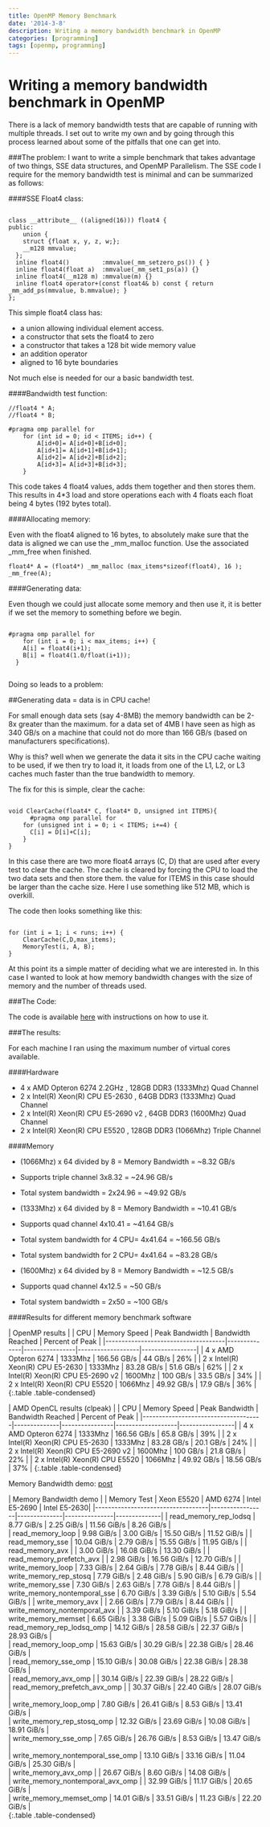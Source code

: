 ```yaml
---
title: OpenMP Memory Benchmark
date: '2014-3-8'
description: Writing a memory bandwidth benchmark in OpenMP
categories: [programming]
tags: [openmp, programming]
---
```


Writing a memory bandwidth benchmark in OpenMP
====
There is a lack of memory bandwidth tests that are capable of running with multiple threads. 
I set out to write my own and by going through this process learned about some of the pitfalls that one can get into.


###The problem:
I want to write a simple benchmark that takes advantage of two things, SSE data structures, and OpenMP Parallelism. 
The SSE code I require for the memory bandwidth test is minimal and can be summarized as follows:

####SSE Float4 class:

~~~

class __attribute__ ((aligned(16))) float4 {
public:
    union {
    struct {float x, y, z, w;};
    __m128 mmvalue;
  };
  inline float4()         :mmvalue(_mm_setzero_ps()) { }
  inline float4(float a)  :mmvalue(_mm_set1_ps(a)) {}
  inline float4(__m128 m) :mmvalue(m) {}
  inline float4 operator+(const float4& b) const { return _mm_add_ps(mmvalue, b.mmvalue); }
};

~~~

This simple float4 class has:
- a union allowing individual element access. 
- a constructor that sets the float4 to zero
- a constructor that takes a 128 bit wide memory value
- an addition operator 
- aligned to 16 byte boundaries

Not much else is needed for our a basic bandwidth test. 


####Bandwidth test function:

~~~
//float4 * A;
//float4 * B;

#pragma omp parallel for
    for (int id = 0; id < ITEMS; id++) {
        A[id+0]= A[id+0]+B[id+0];
        A[id+1]= A[id+1]+B[id+1];
        A[id+2]= A[id+2]+B[id+2];
        A[id+3]= A[id+3]+B[id+3];
    }
~~~


This code takes 4 float4 values, adds them together and then stores them. 
This results in 4*3 load and store operations each with 4 floats each float being 4 bytes (192 bytes total).

####Allocating memory:

Even with the float4 aligned to 16 bytes, to absolutely make sure that the data is aligned we can use the _mm_malloc function. Use the associated _mm_free when finished. 

~~~
float4* A = (float4*) _mm_malloc (max_items*sizeof(float4), 16 );
_mm_free(A);
~~~

####Generating data:

Even though we could just allocate some memory and then use it, it is better if we set the memory to something before we begin. 


~~~

#pragma omp parallel for 
    for (int i = 0; i < max_items; i++) {
    A[i] = float4(i+1);
    B[i] = float4(1.0/float(i+1));
  }
    
~~~

Doing so leads to a problem:

##Generating data = data is in CPU cache!

For small enough data sets (say 4-8MB) the memory bandwidth can be 2-8x greater than the maximum. for a data set of 4MB I have seen as high as 340 GB/s on a machine that could not do more than 166 GB/s (based on manufacturers specifications). 

Why is this? well when we generate the data it sits in the CPU cache waiting to be used, if we then try to load it, it loads from one of the L1, L2, or L3 caches much faster than the true bandwidth to memory. 

The fix for this is simple, clear the cache:

~~~

void ClearCache(float4* C, float4* D, unsigned int ITEMS){
      #pragma omp parallel for 
    for (unsigned int i = 0; i < ITEMS; i+=4) {
      C[i] = D[i]+C[i];
    }
}

~~~

In this case there are two more float4 arrays (C, D) that are used after every test to clear the cache. The cache is cleared by forcing the CPU to load the two data sets and then store them. the value for ITEMS in this case should be larger than the cache size. Here I use something like 512 MB, which is overkill.

The code then looks something like this:

~~~

for (int i = 1; i < runs; i++) {
    ClearCache(C,D,max_items);
    MemoryTest(i, A, B);
}

~~~

At this point its a simple matter of deciding what we are interested in. In this case I wanted to look at how memory bandwidth changes with the size of memory and the number of threads used. 

###The Code:

The code is available [here](http://hmazhar.github.io/ompeak/) with instructions on how to use it.


###The results:

For each machine I ran using the maximum number of virtual cores available. 

####Hardware

- 4 x AMD Opteron 6274 2.2GHz         , 128GB DDR3 (1333Mhz)  Quad Channel
- 2 x Intel(R) Xeon(R) CPU E5-2630    , 64GB DDR3  (1333Mhz)  Quad Channel
- 2 x Intel(R) Xeon(R) CPU E5-2690 v2 , 64GB DDR3  (1600Mhz)  Quad Channel
- 2 x Intel(R) Xeon(R) CPU E5520      , 128GB DDR3 (1066Mhz)  Triple Channel

####Memory

- (1066Mhz) x 64 divided by 8 = Memory Bandwidth = ~8.32 GB/s
- Supports triple channel 3x8.32 = ~24.96 GB/s
- Total system bandwidth = 2x24.96 = ~49.92 GB/s

- (1333Mhz) x 64 divided by 8 = Memory Bandwidth = ~10.41 GB/s
- Supports quad channel 4x10.41 = ~41.64 GB/s
- Total system bandwidth for 4 CPU= 4x41.64 = ~166.56 GB/s
- Total system bandwidth for 2 CPU= 4x41.64 = ~83.28 GB/s


- (1600Mhz) x 64 divided by 8 = Memory Bandwidth = ~12.5 GB/s
- Supports quad channel 4x12.5 = ~50 GB/s
- Total system bandwidth = 2x50 = ~100 GB/s


####Results for different memory benchmark software

| OpenMP results                                                                                            |
| CPU                                 | Memory Speed | Peak Bandwidth | Bandwidth Reached | Percent of Peak |
|-------------------------------------|--------------|----------------|-------------------|-----------------|
| 4 x AMD Opteron 6274                | 1333Mhz      | 166.56 GB/s    | 44 GB/s           | 26%             |
| 2 x Intel(R) Xeon(R) CPU E5-2630    | 1333Mhz      | 83.28 GB/s     | 51.6 GB/s         | 62%             |
| 2 x Intel(R) Xeon(R) CPU E5-2690 v2 | 1600Mhz      | 100 GB/s       | 33.5 GB/s         | 34%             |
| 2 x Intel(R) Xeon(R) CPU E5520      | 1066Mhz      | 49.92 GB/s     | 17.9 GB/s         | 36%             |
{:.table .table-condensed}

| AMD OpenCL results (clpeak)                                                                               |
| CPU                                 | Memory Speed | Peak Bandwidth | Bandwidth Reached | Percent of Peak |
|-------------------------------------|--------------|----------------|-------------------|-----------------|
| 4 x AMD Opteron 6274                | 1333Mhz      | 166.56 GB/s    | 65.8 GB/s         | 39%             |
| 2 x Intel(R) Xeon(R) CPU E5-2630    | 1333Mhz      | 83.28 GB/s     | 20.1 GB/s         | 24%             |
| 2 x Intel(R) Xeon(R) CPU E5-2690 v2 | 1600Mhz      | 100 GB/s       | 21.8 GB/s         | 22%             |
| 2 x Intel(R) Xeon(R) CPU E5520      | 1066Mhz      | 49.92 GB/s     | 18.56 GB/s        | 37%             |
{:.table .table-condensed}
 
Memory Bandwidth demo: [post](http://codearcana.com/posts/2013/05/18/achieving-maximum-memory-bandwidth.html)


| Memory Bandwidth demo                                                                             |
| Memory Test                       | Xeon  E5520     | AMD  6274    | Intel E5-2690 | Intel E5-2630|
|-----------------------------------|-----------------|--------------|---------------|--------------|
| read_memory_rep_lodsq             | 8.77 GiB/s      | 2.25 GiB/s   | 11.56 GiB/s   | 8.26 GiB/s   |  
| read_memory_loop                  | 9.98 GiB/s      | 3.00 GiB/s   | 15.50 GiB/s   | 11.52 GiB/s  | 
| read_memory_sse                   | 10.04 GiB/s     | 2.79 GiB/s   | 15.55 GiB/s   | 11.95 GiB/s  | 
| read_memory_avx                   |                 | 3.00 GiB/s   | 16.08 GiB/s   | 13.30 GiB/s  | 
| read_memory_prefetch_avx          |                 | 2.98 GiB/s   | 16.56 GiB/s   | 12.70 GiB/s  | 
| write_memory_loop                 | 7.33 GiB/s      | 2.64 GiB/s   |  7.78 GiB/s   |  8.44 GiB/s  | 
| write_memory_rep_stosq            | 7.79 GiB/s      | 2.48 GiB/s   |  5.90 GiB/s   |  6.79 GiB/s  | 
| write_memory_sse                  | 7.30 GiB/s      | 2.63 GiB/s   |  7.78 GiB/s   |  8.44 GiB/s  | 
| write_memory_nontemporal_sse      | 6.70 GiB/s      | 3.39 GiB/s   |  5.10 GiB/s   |  5.54 GiB/s  | 
| write_memory_avx                  |                 | 2.66 GiB/s   |  7.79 GiB/s   |  8.44 GiB/s  | 
| write_memory_nontemporal_avx      |                 | 3.39 GiB/s   |  5.10 GiB/s   |  5.18 GiB/s  | 
| write_memory_memset               | 6.65 GiB/s      | 3.38 GiB/s   |  5.09 GiB/s   |  5.57 GiB/s  | 
| read_memory_rep_lodsq_omp         | 14.12 GiB/s     | 28.58 GiB/s  |  22.37 GiB/s  |  28.93 GiB/s |  
| read_memory_loop_omp              | 15.63 GiB/s     | 30.29 GiB/s  |  22.38 GiB/s  |  28.46 GiB/s |  
| read_memory_sse_omp               | 15.10 GiB/s     | 30.08 GiB/s  |  22.38 GiB/s  |  28.38 GiB/s |  
| read_memory_avx_omp               |                 | 30.14 GiB/s  |  22.39 GiB/s  |  28.22 GiB/s |  
| read_memory_prefetch_avx_omp      |                 | 30.37 GiB/s  |  22.40 GiB/s  |  28.07 GiB/s |  
| write_memory_loop_omp             | 7.80 GiB/s      | 26.41 GiB/s  |  8.53 GiB/s   |  13.41 GiB/s |  
| write_memory_rep_stosq_omp        | 12.32 GiB/s     | 23.69 GiB/s  |  10.08 GiB/s  |  18.91 GiB/s |  
| write_memory_sse_omp              | 7.65 GiB/s      | 26.76 GiB/s  |  8.53 GiB/s   |  13.47 GiB/s |  
| write_memory_nontemporal_sse_omp  | 13.10 GiB/s     | 33.16 GiB/s  |  11.04 GiB/s  |  25.30 GiB/s |  
| write_memory_avx_omp              |                 | 26.67 GiB/s  |  8.60 GiB/s   |  14.08 GiB/s |  
| write_memory_nontemporal_avx_omp  |                 | 32.99 GiB/s  |  11.17 GiB/s  |  20.65 GiB/s |  
| write_memory_memset_omp           | 14.01 GiB/s     | 33.51 GiB/s  |  11.23 GiB/s  |  22.20 GiB/s |  
{:.table .table-condensed}



























